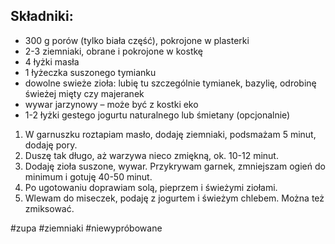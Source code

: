 ## Składniki:

- 300 g porów (tylko biała część), pokrojone w plasterki  
- 2-3 ziemniaki, obrane i pokrojone w kostkę  
- 4 łyżki masła  
- 1 łyżeczka suszonego tymianku  
- dowolne swieże zioła: lubię tu szczególnie tymianek, bazylię, odrobinę świeżej mięty czy majeranek  
- wywar jarzynowy – może być z kostki eko
- 1-2 łyżki gestego jogurtu naturalnego lub śmietany (opcjonalnie)

1. W garnuszku roztapiam masło, dodaję ziemniaki, podsmażam 5 minut, dodaję pory.
2. Duszę tak długo, aż warzywa nieco zmiękną, ok. 10-12 minut.  
3. Dodaję zioła suszone, wywar. Przykrywam garnek, zmniejszam ogień do minimum i gotuję 40-50 minut.  
4. Po ugotowaniu doprawiam solą, pieprzem i świeżymi ziołami.  
5. Wlewam do miseczek, podaję z jogurtem i świeżym chlebem. Można też zmiksować.


#zupa #ziemniaki #niewypróbowane 

